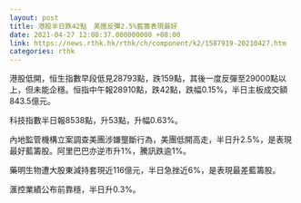 ```yaml
---
layout: post
title: 港股半日跌42點　美團反彈2.5%藍籌表現最好
date: 2021-04-27 12:08:37.000000000 +08:00
link: https://news.rthk.hk/rthk/ch/component/k2/1587919-20210427.htm
categories: rthk
---
```


港股低開，恒生指數早段低見28793點，跌159點，其後一度反彈至29000點以上，但未能企穩。恒指中午報28910點，跌42點，跌幅0.15%，半日主板成交額843.5億元。

科技指數半日報8538點，升53點，升幅0.63%。

內地監管機構立案調查美團涉嫌壟斷行為，美團低開高走，半日升2.5%，是表現最好藍籌股。阿里巴巴亦逆市升1%，騰訊跌逾1%。

藥明生物遭大股東減持套現近116億元，半日急挫近6%，是表現最差藍籌股。

滙控業績公布前靠穩，半日升0.3%。
